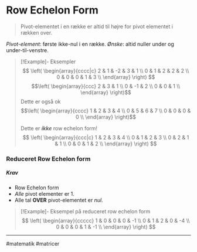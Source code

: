 # Row Echelon Form
> Pivot-elementet i en række er altid til højre for pivot elementet i rækken over.

*Pivot-element*: første ikke-nul i en række.
*Ønske*: altid nuller under og under-til-venstre.


>[!Example]- Eksempler
>$$
>\left(
>\begin{array}{cccc|c}
> 2 & 1 & -2 & 3 & 1 \\
> 0 & 1 & 2 & 2 & 2 \\
> 0 & 0 & 0 & 1 & 3 \\
>\end{array}
>\right)
>$$
>$$\left(
>\begin{array}{ccc}
> 2 & 3 & 1 \\
> 0 & -1 & 2 \\
> 0 & 0 & 1 \\
>\end{array}
>\right)$$
>Dette er også ok
>$$\left(
>\begin{array}{cccc}
> 1 & 2 & 3 & 4 \\
> 0 & 5 & 6 & 7 \\
> 0 & 0 & 0 & 0 \\
>\end{array}
>\right)$$
>
>Dette er ***ikke*** row echelon form!
>$$
>\left(
>\begin{array}{ccc|c}
> 1 & 2 & 3 & 4 \\
> 0 & 1 & 2 & 3 \\
> 0 & 2 & 1 & 1 \\
> 0 & 0 & 1 & 2 \\
>\end{array}
>\right)
>$$

### Reduceret Row Echelon form
##### Krav
- Row Echelon form
- *Alle* pivot elementer er $1$.
- Alle tal **OVER** pivot-elementet er *nul*.

>[!Example]- Eksempel på reduceret row echelon form
>$$
>\left(
>\begin{array}{ccccc}
> 1 & 0 & 0 & 0 & -1 \\
> 0 & 1 & 2 & 0 & -4 \\
> 0 & 0 & 0 & 1 & -1 \\
>\end{array}
>\right)
>$$

---
#matematik #matricer
